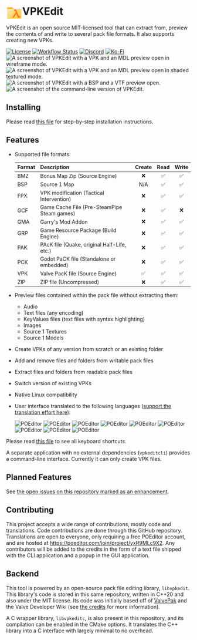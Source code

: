 <div>
  <img align="left" width="44px" src="https://github.com/craftablescience/VPKEdit/blob/main/src/gui/res/icon-128.png?raw=true" alt="VPKEdit Logo" />
  <h1>VPKEdit</h1>
</div>

VPKEdit is an open source MIT-licensed tool that can extract from, preview the contents of and write to several pack file formats.
It also supports creating new VPKs.

<div>
  <a href="https://github.com/craftablescience/VPKEdit/blob/main/LICENSE" target="_blank" rel="noopener noreferrer"><img src="https://img.shields.io/github/license/craftablescience/VPKEdit?label=license" alt="License" /></a>
  <a href="https://github.com/craftablescience/VPKEdit/actions" target="_blank" rel="noopener noreferrer"><img src="https://img.shields.io/github/actions/workflow/status/craftablescience/VPKEdit/build.yml?branch=main&label=builds" alt="Workflow Status" /></a>
  <a href="https://discord.gg/ASgHFkX" target="_blank" rel="noopener noreferrer"><img src="https://img.shields.io/discord/678074864346857482?label=discord&logo=Discord&logoColor=%23FFFFFF" alt="Discord" /></a>
  <a href="https://ko-fi.com/craftablescience" target="_blank" rel="noopener noreferrer"><img src="https://img.shields.io/badge/donate-006dae?label=ko-fi&logo=ko-fi" alt="Ko-Fi" /></a>
</div>

<div>
  <img width="400px" src="https://github.com/craftablescience/VPKEdit/blob/main/branding/screenshot1.png?raw=true" alt="A screenshot of VPKEdit with a VPK and an MDL preview open in wireframe mode." />
  <img width="400px" src="https://github.com/craftablescience/VPKEdit/blob/main/branding/screenshot2.png?raw=true" alt="A screenshot of VPKEdit with a VPK and an MDL preview open in shaded textured mode." />
</div>
<div>
  <img width="400px" src="https://github.com/craftablescience/VPKEdit/blob/main/branding/screenshot3.png?raw=true" alt="A screenshot of VPKEdit with a BSP and a VTF preview open." />
  <img width="400px" src="https://github.com/craftablescience/VPKEdit/blob/main/branding/screenshot4.png?raw=true" alt="A screenshot of the command-line version of VPKEdit." />
</div>

## Installing

Please read [this file](https://github.com/craftablescience/VPKEdit/blob/main/INSTALL.md) for step-by-step installation instructions.

## Features

- Supported file formats:

  | Format | Description                                 | Create | Read | Write |
  |--------|---------------------------------------------|:------:|:----:|:-----:|
  | BMZ    | Bonus Map Zip (Source Engine)               |   ❌    |  ✅   |   ✅   |
  | BSP    | Source 1 Map                                |  N/A   |  ✅   |   ✅   |
  | FPX    | VPK modification (Tactical Intervention)    |   ❌    |  ✅   |   ✅   |
  | GCF    | Game Cache File (Pre-SteamPipe Steam games) |   ❌    |  ✅   |   ❌   |
  | GMA    | Garry's Mod Addon                           |   ❌    |  ✅   |   ✅   |
  | GRP    | Game Resource Package (Build Engine)        |   ❌    |  ✅   |   ✅   |
  | PAK    | PAcK file (Quake, original Half-Life, etc.) |   ❌    |  ✅   |   ✅   |
  | PCK    | Godot PaCK file (Standalone or embedded)    |   ❌    |  ✅   |   ✅   |
  | VPK    | Valve PacK file (Source Engine)             |   ✅    |  ✅   |   ✅   |
  | ZIP    | ZIP file (Uncompressed)                     |   ❌    |  ✅   |   ✅   |

- Preview files contained within the pack file without extracting them:
  - Audio
  - Text files (any encoding)
  - KeyValues files (text files with syntax highlighting)
  - Images
  - Source 1 Textures
  - Source 1 Models
- Create VPKs of any version from scratch or an existing folder
- Add and remove files and folders from writable pack files
- Extract files and folders from readable pack files
- Switch version of existing VPKs
- Native Linux compatibility
- User interface translated to the following languages ([support the translation effort here](https://poeditor.com/join/project/yxR9MLc9X2)):

  ![POEditor](https://img.shields.io/poeditor/progress/683443/bs?token=bd5e1015742373e9f14f1a98d76c1386)
  ![POEditor](https://img.shields.io/poeditor/progress/683443/zh-Hans?token=bd5e1015742373e9f14f1a98d76c1386)
  ![POEditor](https://img.shields.io/poeditor/progress/683443/nl?token=bd5e1015742373e9f14f1a98d76c1386)
  ![POEditor](https://img.shields.io/poeditor/progress/683443/it?token=bd5e1015742373e9f14f1a98d76c1386)
  ![POEditor](https://img.shields.io/poeditor/progress/683443/ja?token=bd5e1015742373e9f14f1a98d76c1386)
  ![POEditor](https://img.shields.io/poeditor/progress/683443/pl?token=bd5e1015742373e9f14f1a98d76c1386)
  ![POEditor](https://img.shields.io/poeditor/progress/683443/ru?token=bd5e1015742373e9f14f1a98d76c1386)
  ![POEditor](https://img.shields.io/poeditor/progress/683443/es?token=bd5e1015742373e9f14f1a98d76c1386)
  ![POEditor](https://img.shields.io/poeditor/progress/683443/sv?token=bd5e1015742373e9f14f1a98d76c1386)

Please read [this file](https://github.com/craftablescience/VPKEdit/blob/main/CONTROLS.md) to see all keyboard shortcuts.

A separate application with no external dependencies (`vpkeditcli`) provides a command-line interface. Currently it can only create VPK files.

## Planned Features

See [the open issues on this repository marked as an enhancement](https://github.com/craftablescience/VPKEdit/issues?q=is%3Aissue+is%3Aopen+label%3Aenhancement).

## Contributing

This project accepts a wide range of contributions, mostly code and translations. Code contributions are done through this GitHub repository.
Translations are open to everyone, only requiring a free POEditor account, and are hosted at https://poeditor.com/join/project/yxR9MLc9X2.
Any contributors will be added to the credits in the form of a text file shipped with the CLI application and a popup in the GUI application.

## Backend

This tool is powered by an open-source pack file editing library, `libvpkedit`. This library's code is stored in this same repository,
written in C++20 and also under the MIT license. Its code was initially based off of [ValvePak](https://github.com/SteamDatabase/ValvePak)
and the Valve Developer Wiki (see [the credits](https://github.com/craftablescience/VPKEdit/blob/main/CREDITS.md) for more information).

A C wrapper library, `libvpkeditc`, is also present in this repository, and its compilation can be enabled in the CMake options. It translates the C++ library
into a C interface with largely minimal to no overhead.
